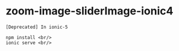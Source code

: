 # zoom-image-sliderImage-ionic4 <br/>
```
[Deprecated] In ionic-5
```

```
npm install <br/>
ionic serve <br/>
```



